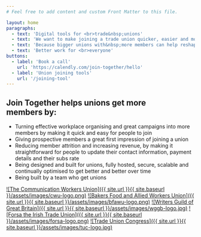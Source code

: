 ```yaml
---
# Feel free to add content and custom Front Matter to this file.

layout: home
paragraphs: 
  - text: 'Digital tools for <br>trade&nbsp;unions'
  - text: 'We want to make joining a trade union quicker, easier and more accessible'
  - text: 'Because bigger unions with&nbsp;more members can help reshape our politics'
  - text: 'Better work for <br>everyone'
buttons:
  - label: 'Book a call'
    url: 'https://calendly.com/join-together/hello'
  - label: 'Union joining tools'
    url: '/joining-tool'
---
```


## Join Together helps unions get more members&nbsp;by:

- Turning effective workplace organising and great campaigns into more members by making it quick and easy for people to join
- Giving prospective members a great first impression of joining a union
- Reducing member attrition and increasing revenue, by making it straightforward for people to update their contact information, payment details and their subs rate
- Being designed and built for unions, fully hosted, secure, scalable and continually optimised to get better and better over time
- Being built by a team who get unions

[![The Communication Workers Union]({{ site.url }}{{ site.baseurl }}/assets/images/cwu-logo.png)](https://www.cwu.org) 
[![Bakers Food and Allied Workers Union]({{ site.url }}{{ site.baseurl }}/assets/images/bfawu-logo.png)](https://www.bfawu.org) 
[![Writers Guild of Great Britain]({{ site.url }}{{ site.baseurl }}/assets/images/wggb-logo.jpg)](https://writersguild.org.uk) 
[![Forsa the Irish Trade Union]({{ site.url }}{{ site.baseurl }}/assets/images/forsa-logo.png)](https://www.forsa.ie) 
[![Trade Union Congress]({{ site.url }}{{ site.baseurl }}/assets/images/tuc-logo.jpg)](https://www.tuc.org.uk) 
